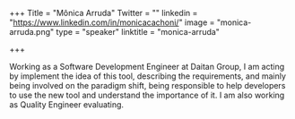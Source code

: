 +++
Title = "Mônica Arruda"
Twitter = ""
linkedin = "https://www.linkedin.com/in/monicacachoni/"
image = "monica-arruda.png"
type = "speaker"
linktitle = "monica-arruda"

+++

Working as a Software Development Engineer at Daitan Group, I am acting by implement the idea of this tool, describing the requirements, and mainly being involved on the paradigm shift, being responsible to help developers to use the new tool and understand the importance of it. I am also working as Quality Engineer evaluating.